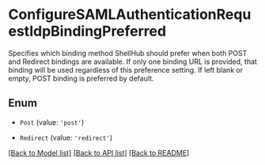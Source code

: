 # ConfigureSAMLAuthenticationRequestIdpBindingPreferred

Specifies which binding method ShellHub should prefer when both POST and  Redirect bindings are available. If only one binding URL is provided,  that binding will be used regardless of this preference setting. If left blank or empty, POST binding is preferred by default. 

## Enum

* `Post` (value: `'post'`)

* `Redirect` (value: `'redirect'`)

[[Back to Model list]](../README.md#documentation-for-models) [[Back to API list]](../README.md#documentation-for-api-endpoints) [[Back to README]](../README.md)
